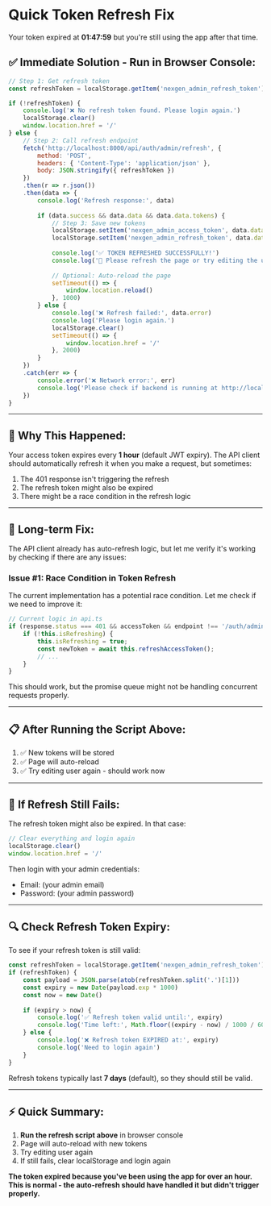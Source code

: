 # Quick Token Refresh Fix

Your token expired at **01:47:59** but you're still using the app after that time.

## ✅ **Immediate Solution - Run in Browser Console:**

```javascript
// Step 1: Get refresh token
const refreshToken = localStorage.getItem('nexgen_admin_refresh_token')

if (!refreshToken) {
    console.log('❌ No refresh token found. Please login again.')
    localStorage.clear()
    window.location.href = '/'
} else {
    // Step 2: Call refresh endpoint
    fetch('http://localhost:8000/api/auth/admin/refresh', {
        method: 'POST',
        headers: { 'Content-Type': 'application/json' },
        body: JSON.stringify({ refreshToken })
    })
    .then(r => r.json())
    .then(data => {
        console.log('Refresh response:', data)
        
        if (data.success && data.data && data.data.tokens) {
            // Step 3: Save new tokens
            localStorage.setItem('nexgen_admin_access_token', data.data.tokens.accessToken)
            localStorage.setItem('nexgen_admin_refresh_token', data.data.tokens.refreshToken)
            
            console.log('✅ TOKEN REFRESHED SUCCESSFULLY!')
            console.log('🔄 Please refresh the page or try editing the user again.')
            
            // Optional: Auto-reload the page
            setTimeout(() => {
                window.location.reload()
            }, 1000)
        } else {
            console.log('❌ Refresh failed:', data.error)
            console.log('Please login again.')
            localStorage.clear()
            setTimeout(() => {
                window.location.href = '/'
            }, 2000)
        }
    })
    .catch(err => {
        console.error('❌ Network error:', err)
        console.log('Please check if backend is running at http://localhost:8000')
    })
}
```

---

## 🔧 **Why This Happened:**

Your access token expires every **1 hour** (default JWT expiry). The API client should automatically refresh it when you make a request, but sometimes:

1. The 401 response isn't triggering the refresh
2. The refresh token might also be expired
3. There might be a race condition in the refresh logic

---

## 🎯 **Long-term Fix:**

The API client already has auto-refresh logic, but let me verify it's working by checking if there are any issues:

### Issue #1: Race Condition in Token Refresh

The current implementation has a potential race condition. Let me check if we need to improve it:

```typescript
// Current logic in api.ts
if (response.status === 401 && accessToken && endpoint !== '/auth/admin/refresh') {
    if (!this.isRefreshing) {
        this.isRefreshing = true;
        const newToken = await this.refreshAccessToken();
        // ...
    }
}
```

This should work, but the promise queue might not be handling concurrent requests properly.

---

## 📋 **After Running the Script Above:**

1. ✅ New tokens will be stored
2. ✅ Page will auto-reload
3. ✅ Try editing user again - should work now

---

## 🚨 **If Refresh Still Fails:**

The refresh token might also be expired. In that case:

```javascript
// Clear everything and login again
localStorage.clear()
window.location.href = '/'
```

Then login with your admin credentials:
- Email: (your admin email)
- Password: (your admin password)

---

## 🔍 **Check Refresh Token Expiry:**

To see if your refresh token is still valid:

```javascript
const refreshToken = localStorage.getItem('nexgen_admin_refresh_token')
if (refreshToken) {
    const payload = JSON.parse(atob(refreshToken.split('.')[1]))
    const expiry = new Date(payload.exp * 1000)
    const now = new Date()
    
    if (expiry > now) {
        console.log('✅ Refresh token valid until:', expiry)
        console.log('Time left:', Math.floor((expiry - now) / 1000 / 60 / 60), 'hours')
    } else {
        console.log('❌ Refresh token EXPIRED at:', expiry)
        console.log('Need to login again')
    }
}
```

Refresh tokens typically last **7 days** (default), so they should still be valid.

---

## ⚡ **Quick Summary:**

1. **Run the refresh script above** in browser console
2. Page will auto-reload with new tokens
3. Try editing user again
4. If still fails, clear localStorage and login again

**The token expired because you've been using the app for over an hour. This is normal - the auto-refresh should have handled it but didn't trigger properly.**
